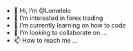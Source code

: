 - 👋 Hi, I’m @Lomelelo
- 👀 I’m interested in forex trading
- 🌱 I’m currently learning on how to code
- 💞️ I’m looking to collaborate on ...
- 📫 How to reach me ...

<!---
Lomelelo/Lomelelo is a ✨ special ✨ repository because its `README.md` (this file) appears on your GitHub profile.
You can click the Preview link to take a look at your changes.
--->
